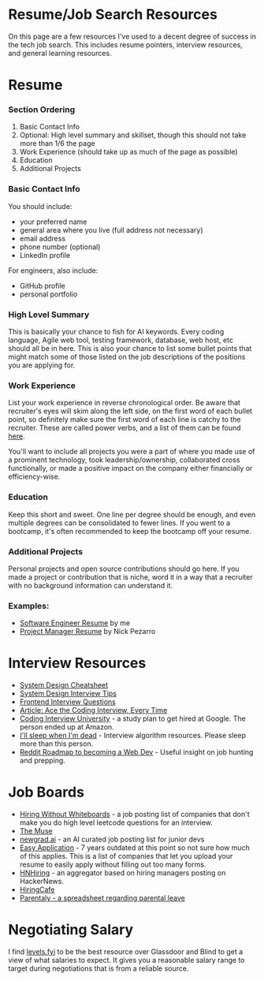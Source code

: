 # Resume/Job Search Resources

On this page are a few resources I've used to a decent degree of success in the tech job search. This includes resume pointers, interview resources, and general learning resources.


# Resume
### Section Ordering
1. Basic Contact Info
2. Optional: High level summary and skillset, though this should not take more than 1/6 the page
3. Work Experience (should take up as much of the page as possible)
4. Education
5. Additional Projects

### Basic Contact Info
You should include:
- your preferred name
- general area where you live (full address not necessary)
- email address
- phone number (optional)
- LinkedIn profile

For engineers, also include:
- GitHub profile
- personal portfolio

### High Level Summary
This is basically your chance to fish for AI keywords. Every coding language, Agile web tool, testing framework, database, web host, etc should all be in here. This is also your chance to list some bullet points that might match some of those listed on the job descriptions of the positions you are applying for.


### Work Experience
List your work experience in reverse chronological order. Be aware that recruiter's eyes will skim along the left side, on the first word of each bullet point, so definitely make sure the first word of each line is catchy to the recruiter. These are called power verbs, and a list of them can be found [here](https://capd.mit.edu/resources/resume-action-verbs/).

You'll want to include all projects you were a part of where you made use of a prominent technology, took leadership/ownership, collaborated cross functionally, or made a positive impact on the company either financially or efficiency-wise.

### Education
Keep this short and sweet. One line per degree should be enough, and even multiple degrees can be consolidated to fewer lines. If you went to a bootcamp, it's often recommended to keep the bootcamp off your resume.

### Additional Projects
Personal projects and open source contributions should go here. If you made a project or contribution that is niche, word it in  a way that a recruiter with no background information can understand it.


### Examples:
- [Software Engineer Resume](https://tonyxie.co/resume/) by me
- [Project Manager Resume](https://docs.google.com/document/d/1G3LcNi4Mclo76vLGhpPnCAcyRE5B_k3ImGywH13Plbg/edit?tab=t.0) by Nick Pezarro


# Interview Resources

- [System Design Cheatsheet](https://gist.github.com/vasanthk/485d1c25737e8e72759f)
- [System Design Interview Tips](https://github.com/checkcheckzz/system-design-interview#tips)
- [Frontend Interview Questions](https://github.com/h5bp/Front-end-Developer-Interview-Questions)
- [Article: Ace the Coding Interview, Every Time](https://www.linkedin.com/pulse/20141120061048-6976444-ace-the-coding-interview-every-time/)
- [Coding Interview University](https://github.com/jwasham/coding-interview-university) - a study plan to get hired at Google. The person ended up at Amazon.
- [I'll sleep when I'm dead](https://docs.google.com/document/d/1VNoEUzBtyCw0fDw0X_bvuhmCwz1qhNjETPJc5VRZqm8/edit?tab=t.0#heading=h.qgirm0ok3hec) - Interview algorithm resources. Please sleep more than this person.
- [Reddit Roadmap to becoming a Web Dev](https://www.reddit.com/r/codingbootcamp/comments/ylvtiu/one_of_the_best_roadmaps_ive_seen_for_becoming_a/) - Useful insight on job hunting and prepping.

# Job Boards
- [Hiring Without Whiteboards](https://github.com/poteto/hiring-without-whiteboards) -  a job posting list of companies that don't make you do high level leetcode questions for an interview.
- [The Muse](https://www.themuse.com/search/)
- [newgrad.ai](https://newgrad.ai/) - an AI curated job posting list for junior devs
- [Easy Application](https://github.com/j-delaney/easy-application) - 7 years outdated at this point so not sure  how much of this applies. This is a list of companies that let you upload your resume to easily apply without filling out too many forms.
- [HNHiring](https://hnhiring.com/) - an aggregator based on hiring managers posting on HackerNews.
- [HiringCafe](https://hiring.cafe/)
- [Parentaly - a spreadsheet regarding parental leave](https://docs.google.com/spreadsheets/u/0/d/1Oe7NfOqNMooHcA5RMRo4PUsKeRyOhc8BDgYRcPiSxRw/htmlview#gid=1836100166)

# Negotiating Salary
I find [levels.fyi](https://www.levels.fyi/) to be the best resource over Glassdoor and Blind to get a view of what salaries to expect. It gives you a reasonable salary range to target during negotiations that is from a reliable source.
